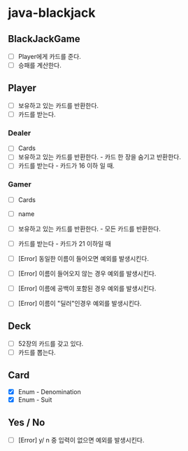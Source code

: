 # java-blackjack

## BlackJackGame
- [ ] Player에게 카드를 준다.
- [ ] 승패를 계산한다.

## Player <Interface>
- [ ] 보유하고 있는 카드를 반환한다.
- [ ] 카드를 받는다. 

### Dealer
- [ ] Cards
- [ ] 보유하고 있는 카드를 반환한다. - 카드 한 장을 숨기고 반환한다.
- [ ] 카드를 받는다 - 카드가 16 이하 일 때.

### Gamer
- [ ] Cards
- [ ] name
- [ ] 보유하고 있는 카드를 반환한다. - 모든 카드를 반환한다.
- [ ] 카드를 받는다 - 카드가 21 이하일 때
- [ ] [Error] 동일한 이름이 들어오면 예외를 발생시킨다.
- [ ] [Error] 이름이 들어오지 않는 경우 예외를 발생시킨다.
- [ ] [Error] 이름에 공백이 포함된 경우 예외를 발생시킨다.
- [ ] [Error] 이름이 "딜러"인경우 예외를 발생시킨다.


## Deck
- [ ] 52장의 카드를 갖고 있다.
- [ ] 카드를 뽑는다.

## Card
- [x] Enum - Denomination
- [x] Enum - Suit

## Yes / No
- [ ] [Error] y/ n 중 입력이 없으면 예외를 발생시킨다.